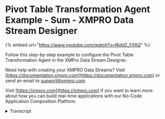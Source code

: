 # Pivot Table Transformation Agent Example - Sum - XMPRO Data Stream Designer
{% embed url="https://www.youtube.com/watch?v=t6ddZ_FIlXQ" %}

Follow this step-by-step example to configure the Pivot Table Transformation Agent in the XMPro Data Stream Designer.

Need help with creating your XMPRO Data Streams? Visit [https://documentation.xmpro.com](https://documentation.xmpro.com) or send an email to support@xmpro.com.

Visit [https://xmpro.com](https://xmpro.com) if you want to learn more about how you can build real-time applications with our No-Code Application Composition Platform.
<details>
<summary>Transcript</summary>this example demonstrates how to use the

pivot table agent to group inventory

data by product type and price and some

quantity to a new column generated

first drag the agent onto the canvas

link the input to the batch data and

output to the printer

save the data stream

and click on the agent to configure it

we'll group by product type and price

pivot on quantity

and sum its values

apply the changes

save the data stream

publish it and let's look at the live

data view

the batch of events are collapsed to one

row per product type and price with the

new generated column added

you can download the files below to try

them out yourself and for more

information about this agent's

properties head to the configuration

page thank you
</details>